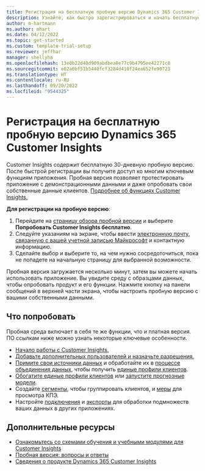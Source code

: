 ```yaml
---
title: Регистрация на бесплатную пробную версию Dynamics 365 Customer Insights
description: Узнайте, как быстро зарегистрироваться и начать бесплатную пробную версию Customer Insights. Изучите приложение и найдите дополнительные учебные ресурсы.
author: m-hartmann
ms.author: mhart
ms.date: 04/12/2022
ms.topic: get-started
ms.custom: template-trial-setup
ms.reviewer: jeffhar
manager: shellyha
ms.openlocfilehash: 13e0b22d40d909abdbea8e77c9b4795ee42271c8
ms.sourcegitcommit: e02a0bf51b5440fcf3284d410f24ea652fe90723
ms.translationtype: HT
ms.contentlocale: ru-RU
ms.lasthandoff: 09/20/2022
ms.locfileid: "9544325"
---
```

# <a name="sign-up-for-a-free-dynamics-365-customer-insights-trial"></a>Регистрация на бесплатную пробную версию Dynamics 365 Customer Insights

Customer Insights содержит бесплатную 30-дневную пробную версию. После быстрой регистрации вы получите доступ ко многим ключевым функциям приложения. Пробная версия позволяет протестировать приложение с демонстрационными данными и даже опробовать свои собственные данные клиентов. [Подробнее об функциях Customer Insights.](overview.md)

**Для регистрации на пробную версию**:

1. Перейдите на [страницу обзора пробной версии](https://dynamics.microsoft.com/ai/customer-insights/) и выберите **Попробовать Customer Insights бесплатно**.
1. Следуйте указаниям на экране, чтобы ввести [электронную почту, связанную с вашей учетной записью Майкрософт](https://support.microsoft.com/windows/what-is-a-microsoft-account-4a7c48e9-ff5a-e9c6-5a5c-1a57d66c3bfa) и контактную информацию.
1. Сделайте выбор и выберите то, на чем нужно сосредоточиться, пока не попадете на начальную страницу для выбранной возможности.

Пробная версия загружается несколько минут, затем вы можете начать использовать приложение. Вы увидите среду с образцами данных, чтобы опробовать продукт и его функции. Нажмите кнопку на панели сообщений в верхней части экрана, чтобы настроить пробную версию с вашими собственными данными.

## <a name="what-to-try"></a>Что попробовать

Пробная среда включает в себя те же функции, что и платная версия. ПО ссылкам ниже можно узнать некоторые ключевые особенности.

- [Начало работы с Customer Insights.](get-started.md)
- [Добавьте дополнительных пользователей и назначьте разрешения.](permissions.md)
- [Примите свои источники данных](data-sources.md) и обработайте их в [процессе объединения данных](data-unification.md), чтобы получить [единые профили клиентов](customer-profiles.md).
- [Обогатите единые профили клиентов](enrichment-hub.md) или [запустите прогнозные модели](predictions-overview.md).
- Создайте [сегменты](segments.md), чтобы группировать клиентов, и [меры](measures.md) для просмотра КПЭ.
- Настройте [подключения](connections.md) и [экспорты](export-destinations.md) для обработки подмножеств ваших данных в других приложениях.

## <a name="additional-resources"></a>Дополнительные ресурсы

- [Ознакомьтесь со схемами обучения и учебными модулями для Customer Insights](/training/browse/?products=dynamics-cust-insights)
- [Пробная версия: вопросы и ответы](trial-faq.md)
- [Сведения о продукте Dynamics 365 Customer Insights](https://dynamics.microsoft.com/ai/customer-insights/)

